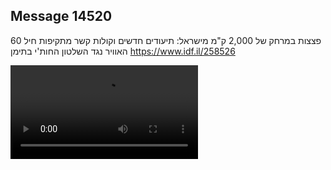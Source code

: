 ## Message 14520

60 פצצות במרחק של 2,000 ק"מ מישראל:
תיעודים חדשים וקולות קשר מתקיפות חיל האוויר נגד השלטון החות'י בתימן
https://www.idf.il/258526

![Video](https://data.iron-swords.co.il/2024/December/19/14520/14520_media.mp4)
